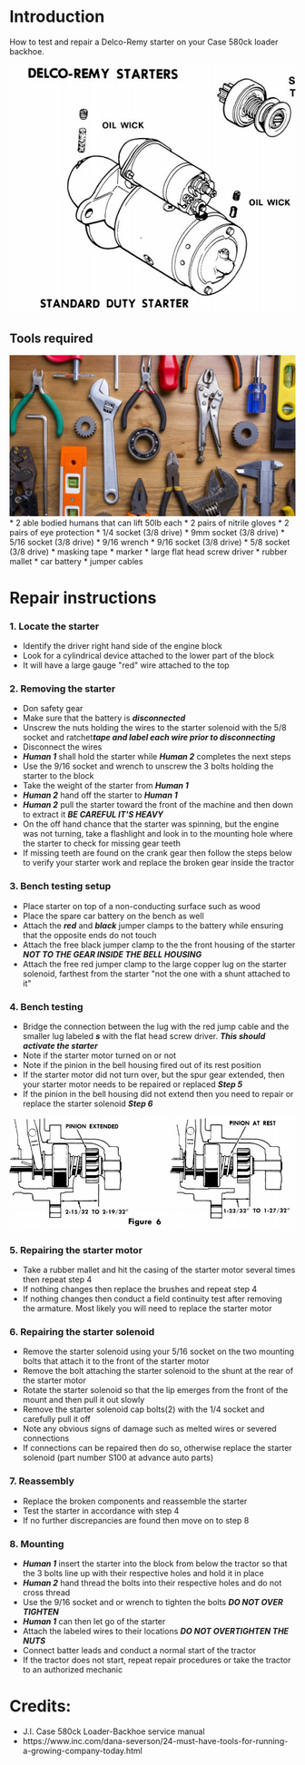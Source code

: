 <h1>Introduction</h1>

<p>How to test and repair a Delco-Remy starter on your Case 580ck loader backhoe.</p>

<p><img src="/img/1.JPG" alt="Main photo" title="" /></p>

<h2>Tools required</h2>

<p><img src="/img/2.jpg" alt="Tools" title="" />
* 2 able bodied humans that can lift 50lb each
* 2 pairs of nitrile gloves
* 2 pairs of eye protection
* 1/4 socket (3/8 drive)
* 9mm socket (3/8 drive)
* 5/16 socket (3/8 drive)
* 9/16 wrench 
* 9/16 socket (3/8 drive)
* 5/8 socket (3/8 drive)
* masking tape
* marker
* large flat head screw driver
* rubber mallet
* car battery
* jumper cables</p>

<h1>Repair instructions</h1>

<h3>1. Locate the starter</h3>

<ul>
<li>Identify the driver right hand side of the engine block</li>
<li>Look for a cylindrical device attached to the lower part of the block </li>
<li>It will have a large gauge "red" wire attached to the top</li>
</ul>

<h3>2. Removing the starter</h3>

<ul>
<li>Don safety gear</li>
<li>Make sure that the battery is <strong><em>disconnected</em></strong></li>
<li>Unscrew the nuts holding the wires to the starter solenoid with the 5/8 socket and ratchet<strong><em>tape and label each wire prior to disconnecting</em></strong></li>
<li>Disconnect the wires</li>
<li><strong><em>Human 1</em></strong> shall hold the starter while <strong><em>Human 2</em></strong> completes the next steps</li>
<li>Use the 9/16 socket and wrench to unscrew the 3 bolts holding the starter to the block</li>
<li>Take the weight of the starter from <strong><em>Human 1</em></strong></li>
<li><strong><em>Human 2</em></strong> hand off the starter to <strong><em>Human 1</em></strong> </li>
<li><strong><em>Human 2</em></strong> pull the starter toward the front of the machine and then down to extract it <strong><em>BE CAREFUL IT'S HEAVY</em></strong></li>
<li>On the off hand chance that the starter was spinning, but the engine was not turning, take a flashlight and look in to the mounting hole where the starter to check for missing gear teeth </li>
<li>If missing teeth are found on the crank gear then follow the steps below to verify your starter work and replace the broken gear inside the tractor</li>
</ul>

<h3>3. Bench testing setup</h3>

<ul>
<li>Place starter on top of a non-conducting surface such as wood</li>
<li>Place the spare car battery on the bench as well</li>
<li>Attach the <strong><em>red</em></strong> and <strong><em>black</em></strong> jumper clamps to the battery while ensuring that the opposite ends do not touch</li>
<li>Attach the free black jumper clamp to the the front housing of the starter <strong><em>NOT TO THE GEAR INSIDE THE BELL HOUSING</em></strong></li>
<li>Attach the free red jumper clamp to the large copper lug on the starter solenoid, farthest from the starter "not the one with a shunt attached to it"</li>
</ul>

<h3>4. Bench testing</h3>

<ul>
<li>Bridge the connection between the lug with the red jump cable and the smaller lug labeled <strong><em>s</em></strong> with the flat head screw driver.  <strong><em>This should activate the starter</em></strong></li>
<li>Note if the starter motor turned on or not</li>
<li>Note if the pinion in the bell housing fired out of its rest position</li>
<li>If the starter motor did not turn over, but the spur gear extended, then your starter motor needs to be repaired or replaced <strong><em>Step 5</em></strong></li>
<li>If the pinion in the bell housing did not extend then you need to repair or replace the starter solenoid <strong><em>Step 6</em></strong></li>
</ul>

<p><img src="/img/3.JPG" alt="Pinion" title="" /></p>

<h3>5. Repairing the starter motor</h3>

<ul>
<li>Take a rubber mallet and hit the casing of the starter motor several times then repeat step 4</li>
<li>If nothing changes then replace the brushes and repeat step 4</li>
<li>If nothing changes then conduct a field continuity test after removing the armature.  Most likely you will need to replace the starter motor</li>
</ul>

<h3>6. Repairing the starter solenoid</h3>

<ul>
<li>Remove the starter solenoid using your 5/16 socket on the two mounting bolts that attach it to the front of the starter motor</li>
<li>Remove the bolt attaching the starter solenoid to the shunt at the rear of the starter motor</li>
<li>Rotate the starter solenoid so that the lip emerges from the front of the mount and then pull it out slowly</li>
<li>Remove the starter solenoid cap bolts(2) with the 1/4 socket and carefully pull it off</li>
<li>Note any obvious signs of damage such as melted wires or severed connections</li>
<li>If connections can be repaired then do so, otherwise replace the starter solenoid (part number S100 at advance auto parts)</li>
</ul>

<h3>7. Reassembly</h3>

<ul>
<li>Replace the broken components and reassemble the starter</li>
<li>Test the starter in accordance with step 4</li>
<li>If no further discrepancies are found then move on to step 8</li>
</ul>

<h3>8. Mounting</h3>

<ul>
<li><strong><em>Human 1</em></strong> insert the starter into the block from below the tractor so that the 3 bolts line up with their respective holes and hold it in place</li>
<li><strong><em>Human 2</em></strong> hand thread the bolts into their respective holes and do not cross thread</li>
<li>Use the 9/16 socket and or wrench to tighten the bolts <strong><em>DO NOT OVER TIGHTEN</em></strong></li>
<li><strong><em>Human 1</em></strong> can then let go of the starter</li>
<li>Attach the labeled wires to their locations <strong><em>DO NOT OVERTIGHTEN THE NUTS</em></strong></li>
<li>Connect batter leads and conduct a normal start of the tractor </li>
<li>If the tractor does not start, repeat repair procedures or take the tractor to an authorized mechanic</li>
</ul>

<h1>Credits:</h1>

<ul>
<li>J.I. Case 580ck Loader-Backhoe service manual</li>
<li>https://www.inc.com/dana-severson/24-must-have-tools-for-running-a-growing-company-today.html</li>
</ul>

